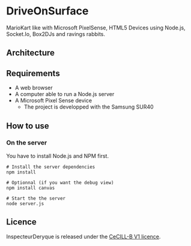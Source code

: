 DriveOnSurface
==============

MarioKart like with Microsoft PixelSense, HTML5 Devices using Node.js, Socket.Io, Box2DJs and ravings rabbits.


## Architecture



## Requirements

 * A web browser
 * A computer able to run a Node.js server
 * A Microsoft Pixel Sense device
 	* The project is developped with the Samsung SUR40


## How to use

### On the server

You have to install Node.js and NPM first.

```shell
# Install the server dependencies
npm install

# Optionnal (if you want the debug view)
npm install canvas

# Start the the server
node server.js
```




## Licence

InspecteurDeryque is released under the [CeCILL-B V1 licence](http://www.cecill.info/index.en.html).

